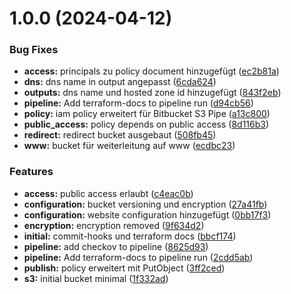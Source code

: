 # 1.0.0 (2024-04-12)


### Bug Fixes

* **access:** principals zu policy document hinzugefügt ([ec2b81a](https://bitbucket.org/metamorphant/aws-s3-static-website/commits/ec2b81a8547be0f01a9e9df322d4cee76233fc2f))
* **dns:** dns name in output angepasst ([6cda624](https://bitbucket.org/metamorphant/aws-s3-static-website/commits/6cda62454f9935e25c043d58dd98c9d771944144))
* **outputs:** dns name und hosted zone id hinzugefügt ([843f2eb](https://bitbucket.org/metamorphant/aws-s3-static-website/commits/843f2ebb34503e77645e27b7b9df440565b2a9ca))
* **pipeline:** Add terraform-docs to pipeline run ([d94cb56](https://bitbucket.org/metamorphant/aws-s3-static-website/commits/d94cb5659e7c322ea57a03394bed2f37340976e4))
* **policy:** iam policy erweitert für Bitbucket S3 Pipe ([a13c800](https://bitbucket.org/metamorphant/aws-s3-static-website/commits/a13c80014956683a8297cf61eabc0654e09c9097))
* **public_access:** policy depends on public access ([8d116b3](https://bitbucket.org/metamorphant/aws-s3-static-website/commits/8d116b3567155b8ac14873accdb3db71428ebee4))
* **redirect:** redirect bucket ausgebaut ([508fb45](https://bitbucket.org/metamorphant/aws-s3-static-website/commits/508fb459764dbd20c3b3681df8529af723e30b8b))
* **www:** bucket für weiterleitung auf www ([ecdbc23](https://bitbucket.org/metamorphant/aws-s3-static-website/commits/ecdbc23a6b644c9ab9b3426b1bdd75447c8eb290))


### Features

* **access:** public access erlaubt ([c4eac0b](https://bitbucket.org/metamorphant/aws-s3-static-website/commits/c4eac0bcaaedd95593e2786f7ec174d87ade5427))
* **configuration:** bucket versioning und encryption ([27a41fb](https://bitbucket.org/metamorphant/aws-s3-static-website/commits/27a41fb0018ebc51ee99b177b4ed8697b194b72c))
* **configuration:** website configuration hinzugefügt ([0bb17f3](https://bitbucket.org/metamorphant/aws-s3-static-website/commits/0bb17f34aa7b4722f6a5bf21d1466f8a5cb119e2))
* **encryption:** encryption removed ([9f634d2](https://bitbucket.org/metamorphant/aws-s3-static-website/commits/9f634d266119a72e0fa76988bc0d3c6252b4159e))
* **initial:** commit-hooks und terraform docs ([bbcf174](https://bitbucket.org/metamorphant/aws-s3-static-website/commits/bbcf17457baa9e1a30f8d195dd4a954ccffad6e3))
* **pipeline:** add checkov to pipeline ([8625d93](https://bitbucket.org/metamorphant/aws-s3-static-website/commits/8625d935d85321a17751fcd756429462d68df571))
* **pipeline:** Add terraform-docs to pipeline run ([2cdd5ab](https://bitbucket.org/metamorphant/aws-s3-static-website/commits/2cdd5ab345ce46185dd8c947e6a9bfd4c19b66b9))
* **publish:** policy erweitert mit PutObject ([3ff2ced](https://bitbucket.org/metamorphant/aws-s3-static-website/commits/3ff2ced1137d20faaf37ab484561c083606fdbf4))
* **s3:** initial bucket minimal ([1f332ad](https://bitbucket.org/metamorphant/aws-s3-static-website/commits/1f332ada7c860a1508315a1f89a12813195be533))
